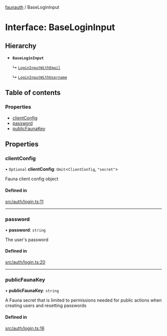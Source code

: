 [faunauth](../index.md) / BaseLoginInput

# Interface: BaseLoginInput

## Hierarchy

- **`BaseLoginInput`**

  ↳ [`LoginInputWithEmail`](LoginInputWithEmail.md)

  ↳ [`LoginInputWithUsername`](LoginInputWithUsername.md)

## Table of contents

### Properties

- [clientConfig](BaseLoginInput.md#clientconfig)
- [password](BaseLoginInput.md#password)
- [publicFaunaKey](BaseLoginInput.md#publicfaunakey)

## Properties

### clientConfig

• `Optional` **clientConfig**: `Omit`<`ClientConfig`, ``"secret"``\>

Fauna client config object

#### Defined in

[src/auth/login.ts:11](https://github.com/alexnitta/faunauth/blob/185a6ac/src/auth/login.ts#L11)

___

### password

• **password**: `string`

The user's password

#### Defined in

[src/auth/login.ts:20](https://github.com/alexnitta/faunauth/blob/185a6ac/src/auth/login.ts#L20)

___

### publicFaunaKey

• **publicFaunaKey**: `string`

A Fauna secret that is limited to permissions needed for public actions when creating users
and resetting passwords

#### Defined in

[src/auth/login.ts:16](https://github.com/alexnitta/faunauth/blob/185a6ac/src/auth/login.ts#L16)
